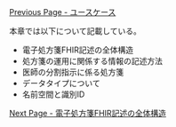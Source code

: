 [Previous Page - ユースケース](usecase.html)

本章では以下について記載している。
* 電子処方箋FHIR記述の全体構造
* 処方箋の運用に関係する情報の記述方法
* 医師の分割指示に係る処方箋
* データタイプについて
* 名前空間と識別ID

[Next Page - 電子処方箋FHIR記述の全体構造](structure.html)